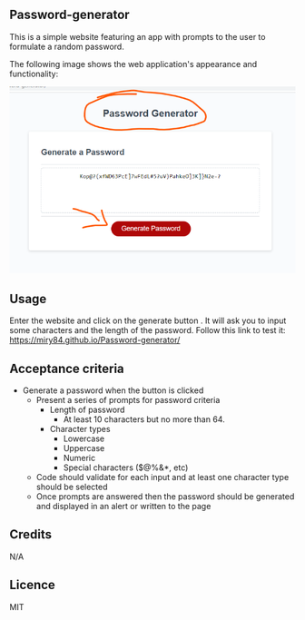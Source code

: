 ## Password-generator

This is a simple website featuring an app with prompts to the user to formulate a random password.


The following image shows the web application's appearance and functionality:

![password generator demo](./assets/password-gen%20png.png)

## Usage

Enter the website and click on the generate button .
It will ask you to input some characters and the length of the password.
Follow this link to test it:
https://miry84.github.io/Password-generator/



## Acceptance criteria

* Generate a password when the button is clicked
  * Present a series of prompts for password criteria
    * Length of password
      * At least 10 characters but no more than 64.
    * Character types
      * Lowercase
      * Uppercase
      * Numeric
      * Special characters ($@%&*, etc)
  * Code should validate for each input and at least one character type should be selected
  * Once prompts are answered then the password should be generated and displayed in an alert or written to the page

## Credits
N/A

## Licence
MIT
